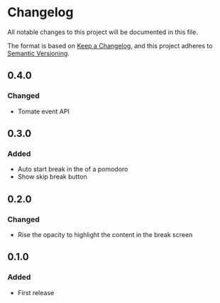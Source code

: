 # Changelog

All notable changes to this project will be documented in this file.

The format is based on [Keep a Changelog](https://keepachangelog.com/en/1.0.0/),
and this project adheres to [Semantic Versioning](https://semver.org/spec/v2.0.0.html).

## 0.4.0

### Changed

- Tomate event API

## 0.3.0

### Added

- Auto start break in the of a pomodoro
- Show skip break button

## 0.2.0

### Changed

- Rise the opacity to highlight the content in the break screen

## 0.1.0

### Added

- First release
